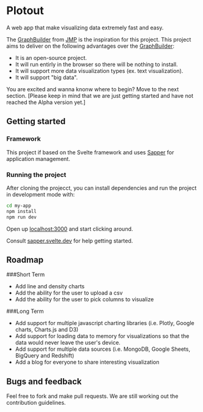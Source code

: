 # Plotout

A web app that make visualizing data extremely fast and easy.

The [GraphBuilder](https://www.jmp.com/en_ch/events/ondemand/mastering-jmp/basics-for-using-graph-builder.html) from [JMP](https://www.jmp.com/en_ca/home.html) is the inspiration for this project. This project aims to deliver on the following advantages over the [GraphBuilder](https://www.jmp.com/en_ch/events/ondemand/mastering-jmp/basics-for-using-graph-builder.html):

- It is an open-source project.
- It will run entirly in the browser so there will be nothing to install.
- It will support more data visualization types (ex. text visualization).
- It will support "big data".

You are excited and wanna knonw where to begin? Move to the next section.
[Please keep in mind that we are just getting started and have not reached the Alpha version yet.]

## Getting started

### Framework

This project if based on the Svelte framework and uses [Sapper](https://github.com/sveltejs/sapper) for application management.

### Running the project

After cloning the projecct, you can install dependencies and run the project in development mode with:

```bash
cd my-app
npm install
npm run dev
```

Open up [localhost:3000](http://localhost:3000) and start clicking around.

Consult [sapper.svelte.dev](https://sapper.svelte.dev) for help getting started.

## Roadmap

###Short Term

- Add line and density charts
- Add the ability for the user to upload a csv
- Add the ability for the user to pick columns to visualize

###Long Term

- Add support for multiple javascript charting libraries (i.e. Plotly, Google charts, Charts.js and D3)
- Add support for loading data to memory for visualizations so that the data would never leave the user's device.
- Add support for multiple data sources (i.e. MongoDB, Google Sheets, BigQuery and Redshift)
- Add a blog for everyone to share interesting visualization

## Bugs and feedback

Feel free to fork and make pull requests. We are still working out the contribution guidelines.
